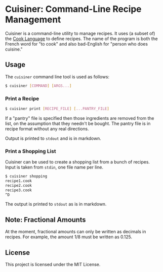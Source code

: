 # Cuisiner: Command-Line Recipe Management

Cuisiner is a command-line utility to manage recipes. It uses (a subset of) the
[Cook Language](https://cooklang.org/docs/spec/) to define recipes. The name of
the program is both the French word for "to cook" and also bad-English for
"person who does cuisine."

## Usage

The `cuisiner` command line tool is used as follows:

```sh
$ cuisiner [COMMAND] [ARGS...]
```

### Print a Recipe

```sh
$ cuisiner print [RECIPE_FILE] [...PANTRY_FILE]
```

If a "pantry" file is specified then those ingredients are removed from the
list, on the assumption that they needn't be bought. The pantry file is in
recipe format without any real directions.

Output is printed to `stdout` and is in markdown.

### Print a Shopping List

Cuisiner can be used to create a shopping list from a bunch of recipes. Input
is taken from `stdin`, one file name per line.

```sh
$ cuisiner shopping
recipe1.cook
recipe2.cook
recipe3.cook
^D
```

The output is printed to `stdout` as is in markdown.

## Note: Fractional Amounts

At the moment, fractional amounts can only be written as decimals in recipes.
For example, the amount 1/8 must be written as 0.125.

## License

This project is licensed under the MIT License.
